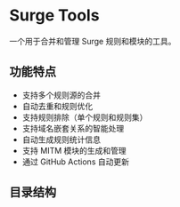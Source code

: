 # Surge Tools

一个用于合并和管理 Surge 规则和模块的工具。

## 功能特点

- 支持多个规则源的合并
- 自动去重和规则优化
- 支持规则排除（单个规则和规则集）
- 支持域名嵌套关系的智能处理
- 自动生成规则统计信息
- 支持 MITM 模块的生成和管理
- 通过 GitHub Actions 自动更新

## 目录结构 